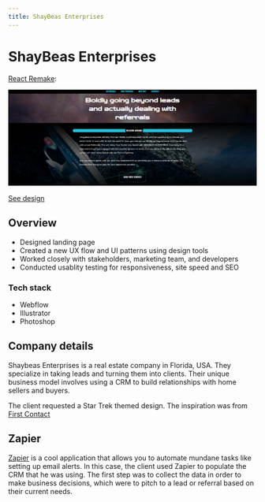 ```yaml
---
title: ShayBeas Enterprises
---
```


# ShayBeas Enterprises

[React Remake](https://shaybeas.netlify.app):

![Shaybeas website](./img/shaybeas/shaybeas-hero.png)

[See design](https://shaybeas.webflow.io)

## Overview

- Designed landing page
- Created a new UX flow and UI patterns using design tools
- Worked closely with stakeholders, marketing team, and developers
- Conducted usablity testing for responsiveness, site speed and SEO

### Tech stack

- Webflow
- Illustrator
- Photoshop

## Company details

Shaybeas Enterprises is a real estate company in Florida, USA. They specialize in taking leads and turning them into clients. Their unique business model involves using a CRM to build relationships with home sellers and buyers.

The client requested a Star Trek themed design. The inspiration was from [First Contact](https://www.imdb.com/title/tt0117731/)

## Zapier

[Zapier](https://zapier.com/) is a cool application that allows you to automate mundane tasks like setting up email alerts. In this case, the client used Zapier to populate the CRM that he was using. The first step was to collect the data in order to make business decisions, which were to pitch to a lead or referral based on their current needs.
